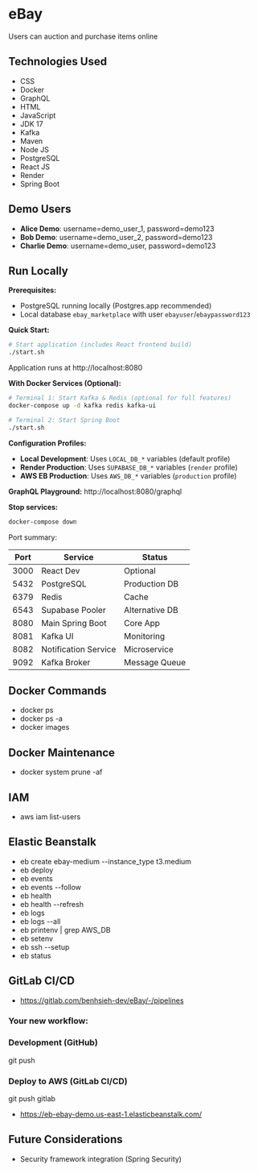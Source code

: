 # eBay
Users can auction and purchase items online

## Technologies Used

- CSS
- Docker
- GraphQL
- HTML
- JavaScript
- JDK 17
- Kafka
- Maven
- Node JS
- PostgreSQL
- React JS
- Render
- Spring Boot

## Demo Users
- **Alice Demo**: username=demo_user_1, password=demo123
- **Bob Demo**: username=demo_user_2, password=demo123  
- **Charlie Demo**: username=demo_user, password=demo123

## Run Locally

**Prerequisites:**
- PostgreSQL running locally (Postgres.app recommended)
- Local database `ebay_marketplace` with user `ebayuser`/`ebaypassword123`

**Quick Start:**
```bash
# Start application (includes React frontend build)
./start.sh
```
Application runs at http://localhost:8080

**With Docker Services (Optional):**
```bash
# Terminal 1: Start Kafka & Redis (optional for full features)
docker-compose up -d kafka redis kafka-ui

# Terminal 2: Start Spring Boot
./start.sh
```

**Configuration Profiles:**
- **Local Development**: Uses `LOCAL_DB_*` variables (default profile)
- **Render Production**: Uses `SUPABASE_DB_*` variables (`render` profile)  
- **AWS EB Production**: Uses `AWS_DB_*` variables (`production` profile)

**GraphQL Playground:** http://localhost:8080/graphql

**Stop services:**
```bash
docker-compose down
```

Port summary:

| Port | Service              | Status         |
|------|----------------------|----------------|
| 3000 | React Dev            | Optional       |
| 5432 | PostgreSQL           | Production DB  |
| 6379 | Redis                | Cache          |
| 6543 | Supabase Pooler      | Alternative DB |
| 8080 | Main Spring Boot     | Core App       |
| 8081 | Kafka UI             | Monitoring     |
| 8082 | Notification Service | Microservice   |
| 9092 | Kafka Broker         | Message Queue  |

## Docker Commands
- docker ps
- docker ps -a
- docker images

## Docker Maintenance
- docker system prune -af

## IAM
-  aws iam list-users

## Elastic Beanstalk
- eb create ebay-medium --instance_type t3.medium
- eb deploy
- eb events
- eb events --follow
- eb health
- eb health --refresh
- eb logs
- eb logs --all
- eb printenv | grep AWS_DB
- eb setenv
- eb ssh --setup
- eb status

## GitLab CI/CD
- https://gitlab.com/benhsieh-dev/eBay/-/pipelines

### Your new workflow:
### Development (GitHub)
git push 

### Deploy to AWS (GitLab CI/CD)
git push gitlab 

- https://eb-ebay-demo.us-east-1.elasticbeanstalk.com/
## Future Considerations

- Security framework integration (Spring Security)



